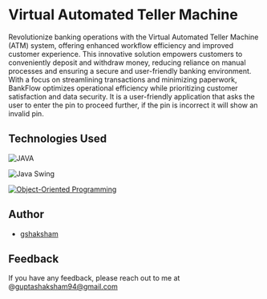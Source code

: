  # Virtual Automated Teller Machine

Revolutionize banking operations with the Virtual Automated Teller Machine (ATM) system, offering enhanced workflow efficiency and improved customer experience. This innovative solution empowers customers to conveniently deposit and withdraw money, reducing reliance on manual processes and ensuring a secure and user-friendly banking environment. With a focus on streamlining transactions and minimizing paperwork, BankFlow optimizes operational efficiency while prioritizing customer satisfaction and data security.
It is a user-friendly application that asks the user to enter the pin to proceed further, if the pin is incorrect it will show an invalid pin.

## Technologies Used

![JAVA](https://img.shields.io/badge/Java-ED8B00?style=for-the-badge&logo=openjdk&logoColor=white)

![Java Swing](https://img.shields.io/badge/Java%20Swing-User%20Interface-orange.svg)

[![Object-Oriented Programming](https://img.shields.io/badge/OOPS-Java-blue.svg)](https://en.wikipedia.org/wiki/Object-oriented_programming)


## Author

- [gshaksham](https://github.com/gshaksham)

## Feedback

If you have any feedback, please reach out to me at @guptashaksham94@gmail.com
